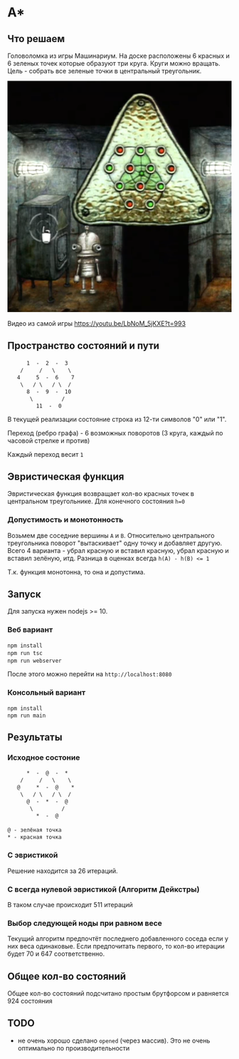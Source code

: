 # A*

## Что решаем

Головоломка из игры Машинариум. На доске расположены 6 красных и 6 зеленых точек которые образуют три круга. Круги можно вращать. Цель - собрать все зеленые точки в центральный треугольник.

![Photo](img1.png?raw=true "Photo")

Видео из самой игры https://youtu.be/LbNoM_5jKXE?t=993

## Пространство состояний и пути

```
      1  -  2  -  3     
    /     /   \    \  
   4     5  -  6    7   
    \   / \   / \  / 
      8  -  9  -  10     
       \         /     
         11  -  0    
```

В текущей реализации состояние строка из 12-ти символов "0" или "1".

Переход (ребро графа) - 6 возможных поворотов (3 круга, каждый по часовой стрелке и против)

Каждый переход весит `1`


## Эвристическая функция

Эвристическая функция возвращает кол-во красных точек в центральном треугольнике. Для конечного состояния `h=0`

### Допустимость и монотонность

Возьмем две соседние вершины `A` и `B`. Относительно центрального треугольника поворот "вытаскивает" одну точку и добавляет другую. Всего 4 варианта - убрал красную и вставил красную, убрал красную и вставил зелёную, итд. Разница в оценках всегда `h(A) - h(B) <= 1`

Т.к. функция монотонна, то она и допустима.

## Запуск

Для запуска нужен nodejs >= 10.

### Веб вариант
```sh
npm install
npm run tsc
npm run webserver
```

После этого можно перейти на `http://localhost:8080`

### Консольный вариант

```
npm install
npm run main
```

## Результаты

### Исходное состоние

```
      *  -  @  -  *     
    /     /   \    \  
   @     *  -  @    *   
    \   / \   / \  / 
      @  -  *  -  @     
       \         /     
         *  -  @     

@ - зелёная точка
* - красная точка

```

### С эвристикой

Решение находится за 26 итераций.

### С всегда нулевой эвристикой (Алгоритм Дейкстры)

В таком случае происходит 511 итераций

### Выбор следующей ноды при равном весе

Текущий алгоритм предпочтёт последнего добавленного соседа если у них веса одинаковые. Если предпочитать первого, то кол-во итерации будет 70 и 647 соответственно.

## Общее кол-во состояний

Общее кол-во состояний подсчитано простым брутфорсом и равняется 924 состояния

## TODO

- не очень хорошо сделано `opened` (через массив). Это не очень оптимально по производительности